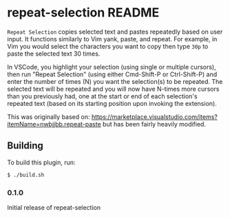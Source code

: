 # repeat-selection README

`Repeat Selection` copies selected text and pastes repeatedly based on user input.
It functions similarly to Vim yank, paste, and repeat.
For example, in Vim you would select the characters you want to copy then type `30p`
to paste the selected text 30 times.

In VSCode, you highlight your selection (using single or multiple cursors), then run
"Repeat Selection" (using either Cmd-Shift-P or Ctrl-Shift-P) and enter the number
of times (N) you want the selection(s) to be repeated.
The selected text will be repeated and you will now have N-times more cursors
than you previously had, one at the start or end of each selection's repeated text
(based on its starting position upon invoking the extension).

This was originally based on:
https://marketplace.visualstudio.com/items?itemName=nwbjjbb.repeat-paste
but has been fairly heavily modified.

## Building

To build this plugin, run:

```bash
$ ./build.sh
```

### 0.1.0

Initial release of repeat-selection
